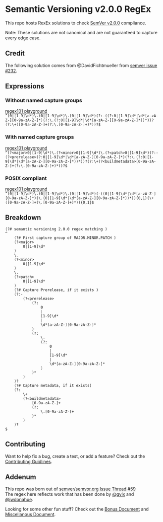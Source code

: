 # Semantic Versioning v2.0.0 RegEx
This repo hosts RexEx solutions to check [SemVer v2.0.0](http://semver.org) compliance.  

Note: These solutions are not canonical and are not guaranteed to capture every edge case.

## Credit
The following solution comes from @DavidFichtmueller from [semver issue #232](https://github.com/semver/semver/issues/232).

## Expressions
### Without named capture groups
[regex101 playground](https://regex101.com/r/SPqk0l/2)  
`^(0|[1-9]\d*)\.(0|[1-9]\d*)\.(0|[1-9]\d*)(?:-((?:0|[1-9]\d*|\d*[a-zA-Z-][0-9a-zA-Z-]*)(?:\.(?:0|[1-9]\d*|\d*[a-zA-Z-][0-9a-zA-Z-]*))*))?(?:\+([0-9a-zA-Z-]+(?:\.[0-9a-zA-Z-]+)*))?$`

### With named capture groups
[regex101 playground](https://regex101.com/r/JpUgtQ/2)  
`^(?<major>0|[1-9]\d*)\.(?<minor>0|[1-9]\d*)\.(?<patch>0|[1-9]\d*)(?:-(?<prerelease>(?:0|[1-9]\d*|\d*[a-zA-Z-][0-9a-zA-Z-]*)(?:\.(?:0|[1-9]\d*|\d*[a-zA-Z-][0-9a-zA-Z-]*))*))?(?:\+(?<buildmetadata>[0-9a-zA-Z-]+(?:\.[0-9a-zA-Z-]+)*))?$`

### POSIX compliant
[regex101 playground](https://regex101.com/r/bvFN5H/2)  
`^(0|[1-9]\d*)\.(0|[1-9]\d*)\.(0|[1-9]\d*)(-((0|[1-9]\d*|\d*[a-zA-Z-][0-9a-zA-Z-]*)(\.(0|[1-9]\d*|\d*[a-zA-Z-][0-9a-zA-Z-]*))*)){0,1}(\+([0-9a-zA-Z-]+(\.[0-9a-zA-Z-]+)*)){0,1}$`

## Breakdown
```
(?# semantic versioning 2.0.0 regex matching )
^
    (?# First capture group of MAJOR.MINOR.PATCH )
    (?<major>
        0|[1-9]\d*
    )
    \.
    (?<minor>
        0|[1-9]\d*
    )
    \.
    (?<patch>
        0|[1-9]\d*
    )
    (?# Capture Prerelease, if it exists )
    (?:-
        (?<prerelease>
            (?:
                0
                |
                [1-9]\d*
                |
                \d*[a-zA-Z-][0-9a-zA-Z-]*
            )
            (?:
                \.
                (?:
                    0
                    |
                    [1-9]\d*
                    |
                    \d*[a-zA-Z-][0-9a-zA-Z-]*
                )
            )*
        )
    )?
    (?# Capture metadata, if it exists)
    (?:
        \+
        (?<buildmetadata>
            [0-9a-zA-Z-]+
            (?:
                \.[0-9a-zA-Z-]+
            )*
        )
    )?
$
```

## Contributing
Want to help fix a bug, create a test, or add a feature? Check out the [Contributing Guidlines](CONTRIBUTING.md).

## Addenum
This repo was born out of [semver/semvor.org Issue Thread #59](https://github.com/semver/semver.org/issues/59)  
The regex here reflects work that has been done by [@gvlx](https://github.com/semver/semver.org/issues/59#issuecomment-393560776) and [@jwdonahue](https://github.com/semver/semver.org/issues/59#issuecomment-391070396).

Looking for some other fun stuff? Check out the [Bonus Document](BONUS.md) and [Miscellanous Document](MISC.md).

